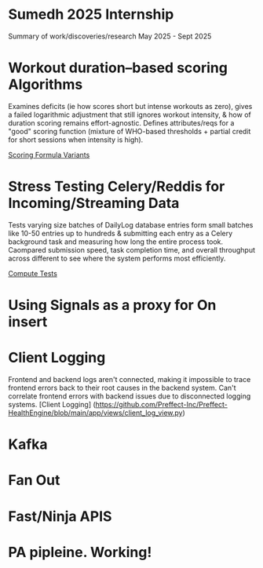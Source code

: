 # Sumedh 2025 Internship
Summary of work/discoveries/research May 2025 - Sept 2025


# Workout duration–based scoring Algorithms
Examines deficits (ie how scores short but intense workouts as zero), gives a failed logarithmic adjustment that still ignores workout intensity, & how of duration scoring remains effort-agnostic. Defines attributes/reqs for a "good" scoring function (mixture of WHO-based thresholds + partial credit for short sessions when intensity is high).

[Scoring Formula Variants](./Brainstorming%20Improvements%20to%20the%20Physical%20Activity%20Score%20Computation.pdf)


# Stress Testing Celery/Reddis for Incoming/Streaming Data
Tests varying size batches of DailyLog database entries form small batches like 10-50 entries up to hundreds &  submitting each entry as a Celery background task and measuring how long the entire process took. Caompared submission speed, task completion time, and overall throughput across different to see where the system performs most efficiently.

[Compute Tests](./Reddis%20%26%20Celery%20Execution%20Time.pdf)


# Using Signals as a proxy for On insert

# Client Logging
Frontend and backend logs aren't connected, making it impossible to trace frontend errors back to their root causes in the backend system. Can't correlate frontend errors with backend issues due to disconnected logging systems.
[Client Logging] (https://github.com/Preffect-Inc/Preffect-HealthEngine/blob/main/app/views/client_log_view.py)

# Kafka 

# Fan Out

# Fast/Ninja APIS


# PA pipleine. Working!


